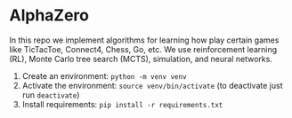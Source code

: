 # AlphaZero

In this repo we implement algorithms for learning how play certain games like TicTacToe, Connect4, Chess, Go, etc. We use reinforcement learning (RL), Monte Carlo tree search (MCTS), simulation, and neural networks.

1. Create an environment: `python -m venv venv`
2. Activate the environment: `source venv/bin/activate` (to deactivate just run `deactivate`)
3. Install requirements: `pip install -r requirements.txt`
